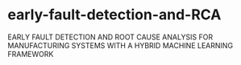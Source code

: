 # early-fault-detection-and-RCA
EARLY FAULT DETECTION AND ROOT CAUSE ANALYSIS FOR MANUFACTURING SYSTEMS WITH A HYBRID MACHINE LEARNING FRAMEWORK
